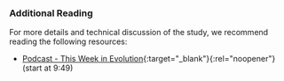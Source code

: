 ### Additional Reading

For more details and technical discussion of the study, we recommend reading the following resources:

* [Podcast - This Week in Evolution](https://www.microbe.tv/twievo/twievo-54/){:target="_blank"}{:rel="noopener"} (start at 9:49)
